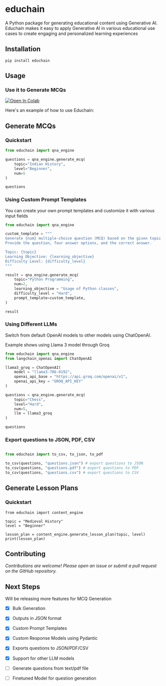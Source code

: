 # educhain

A Python package for generating educational content using Generative AI. Educhain makes it easy to apply Generative AI in various educational use cases to create engaging and personalized learning experiences 

## Installation

```shell
pip install educhain
```

## Usage


### Use it to Generate MCQs

[![Open In Colab](https://colab.research.google.com/assets/colab-badge.svg)](https://colab.research.google.com/drive/1ImijJ-DF8XGTzyLJ0lq68yInrPN1-L8L?usp=sharing)

Here's an example of how to use Educhain:

## Generate MCQs

### Quickstart


```python
from educhain import qna_engine

questions = qna_engine.generate_mcq(
    topic="Indian History",
    level="Beginner",
    num=5
)

questions
```

### Using Custom Prompt Templates

You can create your own prompt templates and customize it with various input fields

```python
from educhain import qna_engine

custom_template = """
Generate {num} multiple-choice question (MCQ) based on the given topic and level.
Provide the question, four answer options, and the correct answer.

Topic: {topic}
Learning Objective: {learning_objective}
Difficulty Level: {difficulty_level}
"""

result = qna_engine.generate_mcq(
    topic="Python Programming",
    num=2,
    learning_objective = "Usage of Python classes",
    difficulty_level = "Hard",
    prompt_template=custom_template,
)

result
```

### Using Different LLMs

Switch from default OpenAI models to other models using ChatOpenAI.

Example shows using Llama 3 model through Groq

```python
from educhain import qna_engine
from langchain_openai import ChatOpenAI

llama3_groq = ChatOpenAI(
    model = "llama3-70b-8192",
    openai_api_base = "https://api.groq.com/openai/v1",
    openai_api_key = "GROQ_API_KEY"
)

questions = qna_engine.generate_mcq(
    topic="Chess",
    level="Hard",
    num=5,
    llm = llama3_groq
)

questions
```

### Export questions to JSON, PDF, CSV

```python

from educhain import to_csv, to_json, to_pdf

to_csv(questions, "questions.json") # export questions to JSON
to_csv(questions, "questions.pdf") # export questions to PDF
to_csv(questions, "questions.csv") # export questions to CSV

```

## Generate Lesson Plans

### Quickstart

```shell
from educhain import content_engine

topic = "Medieval History"
level = "Beginner"

lesson_plan = content_engine.generate_lesson_plan(topic, level)
print(lesson_plan)
```

## Contributing

*Contributions are welcome! Please open an issue or submit a pull request on the GitHub repository.*

## Next Steps

Will be releasing more features for MCQ Generation
- [x] Bulk Generation
- [x] Outputs in JSON format
- [x] Custom Prompt Templates
- [x] Custom Response Models using Pydantic
- [x] Exports questions to JSON/PDF/CSV
- [X] Support for other LLM models
- [ ] Generate questions from text/pdf file
- [ ] Finetuned Model for question generation



